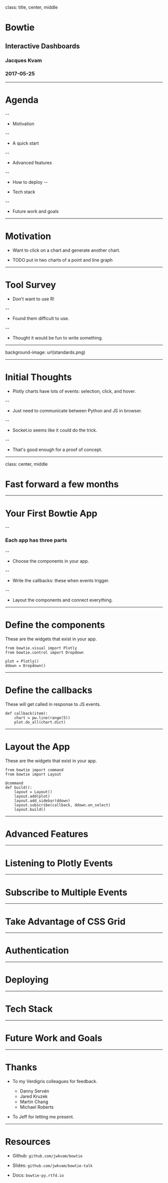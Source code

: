 class: title, center, middle

# Bowtie

## Interactive Dashboards

### Jacques Kvam

### 2017-05-25


---

# Agenda

--

- Motivation

--

- A quick start

--

- Advanced features

--

- How to deploy
--

- Tech stack

--

- Future work and goals

---

# Motivation

- Want to click on a chart and generate another chart.

- TODO put in two charts of a point and line graph

---

# Tool Survey

- Don't want to use R!

--

- Found them difficult to use.

--

- Thought it would be fun to write something.

---

background-image: url(standards.png)

---

# Initial Thoughts

- Plotly charts have lots of events: selection, click, and hover.

--

- Just need to communicate between Python and JS in browser.

--

- Socket.io seems like it could do the trick.

--

- That's good enough for a proof of concept.

---

class: center, middle

# Fast forward a few months

---

# Your First Bowtie App

--

### Each app has three parts

--

- Choose the components in your app.

--

- Write the callbacks: these when events trigger.

--

- Layout the components and connect everything.

---

# Define the components

These are the widgets that exist in your app.

```
from bowtie.visual import Plotly
from bowtie.control import Dropdown

plot = Plotly()
ddown = Dropdown()
```

---

# Define the callbacks

These will get called in response to JS events.
```
def callback(item):
    chart = pw.line(range(5))
    plot.do_all(chart.dict)
```

---

# Layout the App

These are the widgets that exist in your app.
```
from bowtie import command
from bowtie import Layout

@command
def build():
    layout = Layout()
    layout.add(plot)
    layout.add_sidebar(ddown)
    layout.subscribe(callback, ddown.on_select)
    layout.build()
```

---

# Advanced Features

---

# Listening to Plotly Events

---

# Subscribe to Multiple Events

---

# Take Advantage of CSS Grid

---

# Authentication

---

# Deploying

---

# Tech Stack

---


# Future Work and Goals

---

# Thanks

- To my Verdigris colleagues for feedback.

    - Danny Servén
    - Jared Kruzek
    - Martin Chang
    - Michael Roberts

- To Jeff for letting me present.

---

# Resources

- Github: `github.com/jwkvam/bowtie`

- Slides: `github.com/jwkvam/bowtie-talk`

- Docs: `bowtie-py.rtfd.io`
